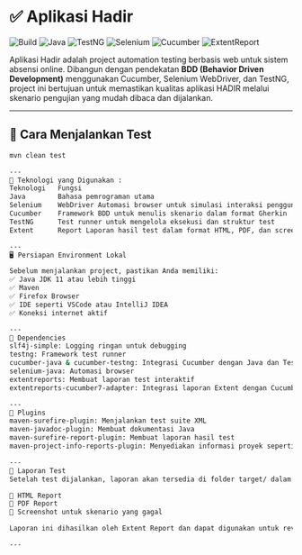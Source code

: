 # ✅ Aplikasi Hadir

![Build](https://img.shields.io/badge/build-passing-brightgreen)
![Java](https://img.shields.io/badge/java-11%2B-blue)
![TestNG](https://img.shields.io/badge/TestNG-7.10.2-orange)
![Selenium](https://img.shields.io/badge/Selenium-4.34.0-green)
![Cucumber](https://img.shields.io/badge/Cucumber-7.15.0-brightgreen)
![ExtentReport](https://img.shields.io/badge/ExtentReport-5.1.1-purple)

Aplikasi Hadir adalah project automation testing berbasis web untuk sistem absensi online. Dibangun dengan pendekatan **BDD (Behavior Driven Development)** menggunakan Cucumber, Selenium WebDriver, dan TestNG, project ini bertujuan untuk memastikan kualitas aplikasi HADIR melalui skenario pengujian yang mudah dibaca dan dijalankan.

---

## 🚀 Cara Menjalankan Test

```bash
mvn clean test

---
🧰 Teknologi yang Digunakan : 
Teknologi	Fungsi
Java	    Bahasa pemrograman utama
Selenium    WebDriver Automasi browser untuk simulasi interaksi pengguna
Cucumber	Framework BDD untuk menulis skenario dalam format Gherkin
TestNG	    Test runner untuk mengelola eksekusi dan struktur test
Extent      Report Laporan hasil test dalam format HTML, PDF, dan screenshot

---
🖥️ Persiapan Environment Lokal

Sebelum menjalankan project, pastikan Anda memiliki:
✅ Java JDK 11 atau lebih tinggi
✅ Maven
✅ Firefox Browser
✅ IDE seperti VSCode atau IntelliJ IDEA
✅ Koneksi internet aktif

---
🔹 Dependencies
slf4j-simple: Logging ringan untuk debugging
testng: Framework test runner
cucumber-java & cucumber-testng: Integrasi Cucumber dengan Java dan TestNG
selenium-java: Automasi browser
extentreports: Membuat laporan test interaktif
extentreports-cucumber7-adapter: Integrasi laporan Extent dengan Cucumber v7

---
🔹 Plugins
maven-surefire-plugin: Menjalankan test suite XML
maven-javadoc-plugin: Membuat dokumentasi Java
maven-surefire-report-plugin: Membuat laporan hasil test
maven-project-info-reports-plugin: Menyediakan informasi proyek seperti dependensi dan konfigurasi build

---
📄 Laporan Test 
Setelah test dijalankan, laporan akan tersedia di folder target/ dalam format:

📄 HTML Report
📄 PDF Report
📸 Screenshot untuk skenario yang gagal

Laporan ini dihasilkan oleh Extent Report dan dapat digunakan untuk review hasil pengujian oleh tim QA maupun stakeholder.

---

